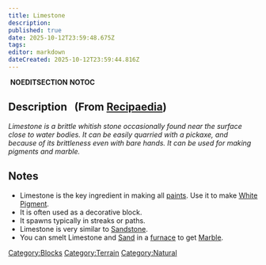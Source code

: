 ```yaml
---
title: Limestone
description: 
published: true
date: 2025-10-12T23:59:48.675Z
tags: 
editor: markdown
dateCreated: 2025-10-12T23:59:44.816Z
---
```


 __NOEDITSECTION__ __NOTOC__

## Description   (From [Recipaedia](.. "wikilink"))

*Limestone is a brittle whitish stone occasionally found near the
surface close to water bodies. It can be easily quarried with a pickaxe,
and because of its brittleness even with bare hands. It can be used for
making pigments and marble.*

## Notes

  - Limestone is the key ingredient in making all
    [paints](Painting "wikilink"). Use it to make [White
    Pigment](White_Pigment "wikilink").
  - It is often used as a decorative block.
  - It spawns typically in streaks or paths.
  - Limestone is very similar to [Sandstone](Sandstone "wikilink").
  - You can smelt Limestone and [Sand](Sand "wikilink") in a
    [furnace](furnace "wikilink") to get [Marble](Marble "wikilink").

[Category:Blocks](Category:Blocks "wikilink")
[Category:Terrain](Category:Terrain "wikilink")
[Category:Natural](Category:Natural "wikilink")